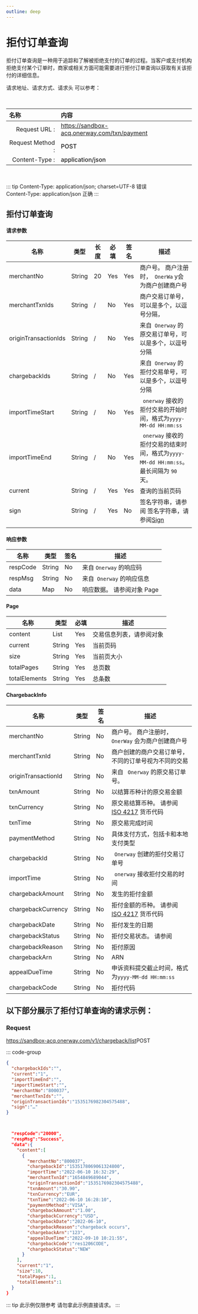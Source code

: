 ```yaml
---
outline: deep
---
```

<script setup>

  import {reactive, ref, watch, onMounted, unref } from 'vue'; 
import {requestGen, secret} from "./util/utils";
import CMExample from './components/CMExample.vue';
import CMNote from './components/CMNote.vue';
import CustomPopover from './components/element-ui/CustomPopover.vue'; 
import CustomTable from "./components/element-ui/CustomTable.vue";
import {TopRight, View} from "@element-plus/icons-vue";
import { ClickOutside as vClickOutside } from 'element-plus';


</script>

# 拒付订单查询

拒付订单查询是一种用于追踪和了解被拒绝支付的订单的过程。当客户或支付机构拒绝支付某个订单时，商家或相关方面可能需要进行拒付订单查询以获取有关该拒付的详细信息。

  <el-alert
    title="调用此接口之前，需先联系我们开通查询拒付权限。"
    type="warning"
    show-icon>
  </el-alert>


请求地址、请求方式、请求头 可以参考：


<br>

|   <div style="text-align: left;">名称</div>| 内容                                                          |
|----------------:|:---------------------------------------------------------------|
| Request URL :    | https://sandbox-acq.onerway.com/txn/payment  |
| Request Method : | <div style="color:var(--vp-c-brand-1);font-weight:500;"> POST  </div>                                                        |
| Content-Type :  | <div style="color:var(--vp-c-brand-1);font-weight:500;">application/json      </div>                                        |

<br>

<div class="alertbox3">

::: tip  Content-Type: application/json; charset=UTF-8 错误   <br>Content-Type: application/json 正确 
:::

</div>


## 拒付订单查询

#### 请求参数

<div class="custom-table bordered-table">

| 名称                   | 类型     | 长度 | 必填  | 签名  | 描述                                                      |
|----------------------|--------|----|-----|-----|---------------------------------------------------------|
| merchantNo           | String | 20 | Yes | Yes | 商户号。 商户注册时，` OnerWa` y会为商户创建商户号                             |
| merchantTxnIds       | String | /  | No  | Yes | 商户交易订单号，可以是多个，以逗号分隔，<br> <CMExample data="554815,684541"></CMExample>                  |
| originTransactionIds | String | /  | No  | Yes | 来自` Onerway` 的原交易订单号，可以是多个，以逗号分隔      <br> <CMExample data="1787743316,17877433"></CMExample>                        |
| chargebackIds        | String | /  | No  | Yes | 来自` Onerway` 的拒付交易单号，可以是多个，以逗号分隔                           |
| importTimeStart      | String | /  | No  | Yes | ` onerway` 接收的拒付交易的开始时间，格式为`yyyy-MM-dd HH:mm:ss`              |
| importTimeEnd        | String | /  | No  | Yes | ` onerway` 接收的拒付交易的结束时间，格式为`yyyy-MM-dd HH:mm:ss`。 最长间隔为 `90` 天。 |
| current              | String | /  | Yes | Yes | 查询的当前页码                                                 |
| sign                 | String | /  | Yes | No  | 签名字符串，请参阅  签名字符串，请参阅[Sign](./sign.html)                                                     |
                            |

</div>


#### 响应参数

<div class="custom-table bordered-table">

| 名称       | 类型     | 签名 | 描述               |
|----------|--------|----|------------------|
| respCode | String | No | 来自 ` Onerway ` 的响应码  |
| respMsg  | String | No | 来自` Onerway`  的响应信息 |
| data     | Map    | No | 响应数据。 请参阅对象 Page   <CustomPopover title="Page" width="auto" reference="Page" link="/apis/api-refusalQuery.html#page" ></CustomPopover>  |

</div>



#### Page

<div class="custom-table bordered-table">

| 名称            | 类型     | 必填  | 描述                   |
|---------------|--------|-----|----------------------|
| content       | List   | Yes | 交易信息列表，请参阅对象  <CustomPopover title="ChargebackInfo" width="auto" reference="ChargebackInfo" link="/apis/api-refusalQuery.html#chargebackinfo" ></CustomPopover> |
| current       | String | Yes  | 当前页码                 |
| size          | String | Yes  | 当前页大小                |
| totalPages    | String | Yes  | 总页数                  |
| totalElements | String | Yes  | 总条数                  |

</div>



#### ChargebackInfo



<div class="custom-table bordered-table">

| 名称                  | 类型     | 签名 | 描述                                |
|---------------------|--------|----|-----------------------------------|
| merchantNo          | String | No | 商户号。 商户注册时，` OnerWay` 会为商户创建商户号       |
| merchantTxnId       | String | No | 商户创建的商户交易订单号，不同的订单号视为不同的交易        |
| originTransactionId | String | No | 来自 ` Onerway`  的原交易订单号。               |
| txnAmount           | String | No | 以结算币种计的原交易金额                      |
| txnCurrency         | String | No | 原交易结算币种。 请参阅 [ISO 4217](https://en.wikipedia.org/wiki/ISO_4217#List_of_ISO_4217_currency_codes) 货币代码        |
| txnTime             | String | No | 原交易完成时间                           |
| paymentMethod       | String | No | 具体支付方式，包括卡和本地支付类型                 |
| chargebackId        | String | No | ` Onerway` 创建的拒付交易订单号                 |
| importTime          | String | No | ` onerway`  接收拒付交易的时间                 |
| chargebackAmount    | String | No | 发生的拒付金额                           |
| chargebackCurrency  | String | No | 拒付金额的币种。 请参阅 [ISO 4217](https://en.wikipedia.org/wiki/ISO_4217#List_of_ISO_4217_currency_codes) 货币代码        |
| chargebackDate      | String | No | 拒付发生的日期                           |
| chargebackStatus    | String | No | 拒付交易状态。 请参阅  <CustomPopover title="ChargebackStatusEnum" width="auto" reference="ChargebackStatusEnum" link="/apis/enums.html#chargebackstatusenum" ></CustomPopover> |
| chargebackReason    | String | No | 拒付原因                              |
| chargebackArn       | String | No | ARN                               |
| appealDueTime       | String | No | 申诉资料提交截止时间，格式为`yyyy-MM-dd HH:mm:ss` |
| chargebackCode      | String | No | 拒付代码                              |

</div>


## 以下部分展示了拒付订单查询的请求示例：

### Request

https://sandbox-acq.onerway.com/v1/chargeback/list<Badge type="tip">POST</Badge>


::: code-group

```json [请求参数]
{
  "chargebackIds":"",
  "current":"1",
  "importTimeEnd":"",
  "importTimeStart":"",
  "merchantNo":"800037",
  "merchantTxnIds":"",
  "originTransactionIds":"1535176982304575488",
  "sign":"…"
}

```


```json [响应参数]


  "respCode":"20000",
  "respMsg":"Success",
  "data":{
    "content":[
      {
        "merchantNo":"800037",
        "chargebackId":"1535178069061324800",
        "importTime":"2022-06-10 16:32:29",
        "merchantTxnId":"1654849689044",
        "originTransactionId":"1535176982304575488",
        "txnAmount":"30.90",
        "txnCurrency":"EUR",
        "txnTime":"2022-06-10 16:28:10",
        "paymentMethod":"VISA",
        "chargebackAmount":"1.00",
        "chargebackCurrency":"USD",
        "chargebackDate":"2022-06-10",
        "chargebackReason":"chargeback occurs",
        "chargebackArn":"123",
        "appealDueTime":"2022-09-10 10:21:55",
        "chargebackCode":"res1206CODE",
        "chargebackStatus":"NEW"
      }
    ],
    "current":"1",
    "size":10,
    "totalPages":1,
    "totalElements":1
  }
}

```

<div class="alertbox4">

::: tip 此示例仅限参考 请勿拿此示例直接请求。
:::

</div>

